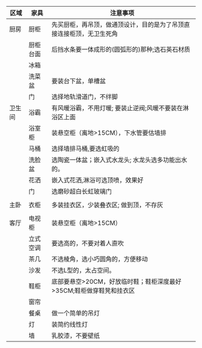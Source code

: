 | 区域   | 家具     | 注意事项                                                             |
| ------ | -------- | -------------------------------------------------------------------- |
| 厨房   | 厨柜     | 先买厨柜，再吊顶，做通顶设计，目的是为了吊顶直接连接柜顶，无卫生死角 |
|        | 厨柜台面 | 后挡水条要一体成形的(圆弧形的)那种;选石英石材质                                   |
|        | 冰箱     |                                                                      |
|        | 洗菜盆   | 要装台下盆，单槽盆                                                   |
|        | 门   | 选择地轨滑道门，不绊脚 |
| 卫生间 | 浴霸     | 有风暖浴霸，不用灯暖; 要装止逆阀;风暖不要装在淋浴区上面              |
|        | 浴室柜   | 装悬空柜（离地>15CM），下水管要估墙排                                |
|        | 马桶     | 选择墙排马桶,要选虹吸的                                              |
|        | 洗脸盆   | 选陶瓷一体盆；嵌入式水龙头; 水龙头选多功能出水的。                               |
|        | 花洒   | 嵌入式花洒,淋浴可选顶喷，效果好                                                 |
|        | 门   | 选磨砂超白长虹玻璃门|
|        |          |                                                                      |
| 主卧   | 衣柜     | 多装挂衣区，少装叠衣区; 做到顶，不存灰                               |
|        |          |                                                                      |
| 客厅   | 电视柜   | 装悬空柜（离地>15CM）                                                |
|        | 立式空调 | 要选高的，不要对着人直吹                                             |
|        | 茶几     | 不选棱角，选小巧圆角的，方便移动                                     |
|        | 沙发     | 不选L型的，太占空间。                                                |
|        | 鞋柜     | 底部要悬空>20CM，好放临时鞋；鞋柜深度最好>35CM;鞋柜做穿鞋凳和挂衣区  |
|        | 窗帘     |                                                                      |
|        | 餐桌     | 做一个简单的吊灯                                                     |
|        | 灯     | 装简约线性灯|
|        | 墙     | 乳胶漆，不要壁纸|

